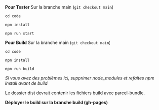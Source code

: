 **Pour Tester**
Sur la branche main (`git checkout main`)
```
cd code
```
```
npm install
```
```
npm run start
```

**Pour Build**
Sur la branche main (`git checkout main`)
```
cd code
```
```
npm install
```
```
npm run build
```
*Si vous avez des problèmes ici, supprimer node_modules et refaites npm install avant de build*

Le dossier dist devrait contenir les fichiers build avec parcel-bundle.

**Déployer le build sur la branche build (gh-pages)**
